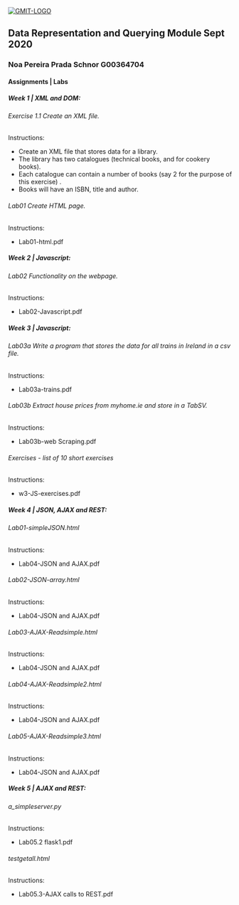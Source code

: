 <a href="https://ibb.co/Mnc0wdk"><img src="https://i.ibb.co/dBPYCZ4/GMIT-LOGO.png" alt="GMIT-LOGO" border="0" /></a>

## Data Representation and Querying Module Sept 2020

### Noa Pereira Prada Schnor  G00364704

#### Assignments | Labs

##### Week 1 | XML and DOM: 

###### Exercise 1.1 Create an XML file. 
Instructions:
- Create an XML file that stores data for a library. 
- The library has two catalogues (technical books, and for cookery books).
- Each catalogue can contain a number of books (say 2 for the purpose of this exercise) . 
- Books will have an ISBN, title and author.

###### Lab01 Create HTML page.
Instructions:
- Lab01-html.pdf

##### Week 2 | Javascript: 

###### Lab02 Functionality	on	the	webpage.
Instructions:
- Lab02-Javascript.pdf

##### Week 3 | Javascript: 

###### Lab03a Write a program that stores the data for all trains in Ireland in a csv file.
Instructions:
- Lab03a-trains.pdf

###### Lab03b Extract house prices from myhome.ie and store in a TabSV.
Instructions:
- Lab03b-web Scraping.pdf

###### Exercises - list of 10 short exercises
Instructions:
- w3-JS-exercises.pdf

##### Week 4 | JSON, AJAX and REST:

###### Lab01-simpleJSON.html
Instructions:
- Lab04-JSON and AJAX.pdf

###### Lab02-JSON-array.html
Instructions:
- Lab04-JSON and AJAX.pdf

###### Lab03-AJAX-Readsimple.html
Instructions:
- Lab04-JSON and AJAX.pdf

###### Lab04-AJAX-Readsimple2.html
Instructions:
- Lab04-JSON and AJAX.pdf

###### Lab05-AJAX-Readsimple3.html
Instructions:
- Lab04-JSON and AJAX.pdf

##### Week 5 | AJAX and REST:

###### a_simpleserver.py
Instructions:
- Lab05.2 flask1.pdf

###### testgetall.html
Instructions:
- Lab05.3-AJAX calls to REST.pdf
